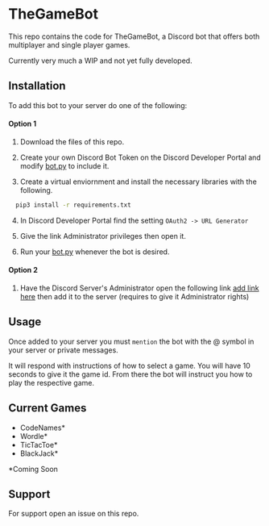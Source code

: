 # TheGameBot
This repo contains the code for TheGameBot, a Discord bot that offers both multiplayer and single player games.

Currently very much a WIP and not yet fully developed.


## Installation
To add this bot to your server do one of the following:

#### Option 1
1. Download the files of this repo.

2. Create your own Discord Bot Token on the Discord Developer Portal and modify [bot.py](bot.py) to include it.

3. Create a virtual enviornment and install the necessary libraries with the following.

```bash
  pip3 install -r requirements.txt
```

4. In Discord Developer Portal find the setting `OAuth2 -> URL Generator`

5. Give the link Administrator privileges then open it.

6. Run your [bot.py](bot.py) whenever the bot is desired.

#### Option 2

1. Have the Discord Server's Administrator open the following link [add link here](todo.com) then add it to the server (requires to give it Administrator rights)


## Usage

Once added to your server you must ```mention``` the bot with the @ symbol in your server or private messages.

It will respond with instructions of how to select a game. You will have 10 seconds to give it the game id. From there the bot will instruct you how to play the respective game.


## Current Games

- CodeNames*
- Wordle*
- TicTacToe*
- BlackJack*

*Coming Soon

## Support

For support open an issue on this repo.

